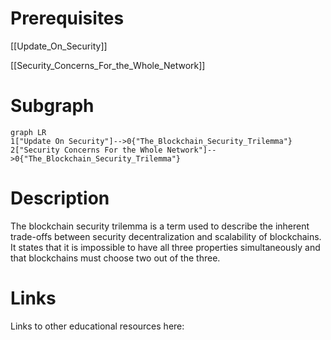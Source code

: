# Prerequisites
[[Update_On_Security]]


[[Security_Concerns_For_the_Whole_Network]]

# Subgraph

```mermaid
graph LR
1["Update On Security"]-->0{"The_Blockchain_Security_Trilemma"}
2["Security Concerns For the Whole Network"]-->0{"The_Blockchain_Security_Trilemma"}
```



# Description
  
The blockchain security trilemma is a term used to describe the inherent trade-offs between security decentralization and scalability of blockchains. It states that it is impossible to have all three properties simultaneously and that blockchains must choose two out of the three.

# Links
Links to other educational resources here: